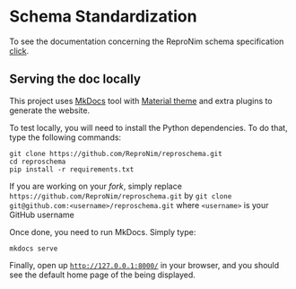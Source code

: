 # Schema Standardization

To see the documentation concerning the ReproNim schema specification [click]( ??? ).



## Serving the doc locally

This project uses [MkDocs](https://www.mkdocs.org/) tool with [Material theme](https://squidfunk.github.io/mkdocs-material/) and extra plugins to generate the website.

To test locally, you will need to install the Python dependencies. To do that, type the following commands:

```
git clone https://github.com/ReproNim/reproschema.git
cd reproschema
pip install -r requirements.txt
```

If you are working on your *fork*, simply replace `https://github.com/ReproNim/reproschema.git` by `git clone git@github.com:<username>/reproschema.git` where `<username>` is your GitHub username

Once done, you need to run MkDocs. Simply type:

```
mkdocs serve
```

Finally, open up [`http://127.0.0.1:8000/`](http://127.0.0.1:8000/) in your browser, and you
should see the default home page of the being displayed.

